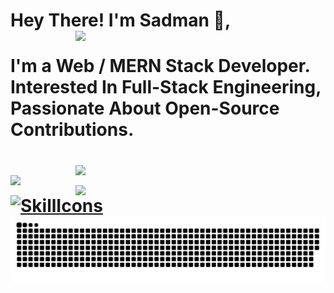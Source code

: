 # Hey There! I'm Sadman 👋, <img align="right" width="400" src="https://profile-counter.glitch.me/SADMAN30102001SAKIB/count.svg"/>

<h1>I'm a Web / MERN Stack Developer. Interested In Full-Stack Engineering, Passionate About Open-Source Contributions.<h1/>
<img align="right" width="400" src="https://github-readme-stats.vercel.app/api/top-langs/?username=SADMAN30102001SAKIB&layout=compact&theme=radical"/>
<img align="left" width="400" src="https://github-readme-stats.vercel.app/api?username=SADMAN30102001SAKIB&show_icons=true&hide_title=true&count_private=true&theme=radical"/>
<img align="right" width="400" src="https://github-readme-streak-stats.herokuapp.com/?user=SADMAN30102001SAKIB&theme=radical"/>

[![SkillIcons](https://skillicons.dev/icons?i=html,css,js,py,vscode,twitter,stackoverflow,regex,powershell,netlify,matlab,linux,linkedin,heroku,githubactions,github,git,django,discord,codepen,webpack,vite,vercel,ts,threejs,tailwind,svg,sass,replit,redux,redis,react,pug,postman,postgres,php,nodejs,nginx,mysql,mongodb,md,latex,kubernetes,jquery,jest,jenkins,java,idea,graphql,gatsby,firebase,express,docker,bots,devto,cloudflare,cpp,c,bootstrap,bash,babel,aws,astro,arduino,ansible)](https://skillicons.dev)
<img src="https://github.com/SADMAN30102001SAKIB/SADMAN30102001SAKIB/blob/main/github-contribution-grid-snake.svg"/>
